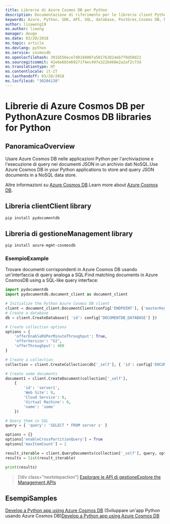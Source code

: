 ```yaml
---
title: Librerie di Azure Cosmos DB per Python
description: Documentazione di riferimento per le librerie client Python per Azure Cosmos DB
keywords: Azure, Python, SDK, API, SQL, database, PostGres,Cosmos DB, NoSQL
author: lisawong19
ms.author: liwong
manager: douge
ms.date: 03/20/2018
ms.topic: article
ms.devlang: python
ms.service: cosmosdb
ms.openlocfilehash: 391b556ece7d818406fa501763814eb7f0d50d22
ms.sourcegitcommit: 41e6e6b5469271f4ec497a322b460e2a2af2c73d
ms.translationtype: HT
ms.contentlocale: it-IT
ms.lasthandoff: 03/28/2018
ms.locfileid: "30204138"
---
```

# <a name="azure-cosmos-db-libraries-for-python"></a><span data-ttu-id="67581-104">Librerie di Azure Cosmos DB per Python</span><span class="sxs-lookup"><span data-stu-id="67581-104">Azure Cosmos DB libraries for Python</span></span>

## <a name="overview"></a><span data-ttu-id="67581-105">Panoramica</span><span class="sxs-lookup"><span data-stu-id="67581-105">Overview</span></span>

<span data-ttu-id="67581-106">Usare Azure Cosmos DB nelle applicazioni Python per l'archiviazione e l'esecuzione di query nei documenti JSON in un archivio dati NoSQL.</span><span class="sxs-lookup"><span data-stu-id="67581-106">Use Azure Cosmos DB in your Python applications to store and query JSON documents in a NoSQL data store.</span></span>

<span data-ttu-id="67581-107">Altre informazioni su [Azure Cosmos DB](https://docs.microsoft.com/azure/cosmos-db/introduction).</span><span class="sxs-lookup"><span data-stu-id="67581-107">Learn more about [Azure Cosmos DB](https://docs.microsoft.com/azure/cosmos-db/introduction).</span></span>

## <a name="client-library"></a><span data-ttu-id="67581-108">Libreria client</span><span class="sxs-lookup"><span data-stu-id="67581-108">Client library</span></span>
 ```bash
pip install pydocumentdb
 ```

## <a name="management-library"></a><span data-ttu-id="67581-109">Libreria di gestione</span><span class="sxs-lookup"><span data-stu-id="67581-109">Management library</span></span>
```bash
pip install azure-mgmt-cosmosdb
```

### <a name="example"></a><span data-ttu-id="67581-110">Esempio</span><span class="sxs-lookup"><span data-stu-id="67581-110">Example</span></span>

<span data-ttu-id="67581-111">Trovare documenti corrispondenti in Azure Cosmos DB usando un'interfaccia di query analoga a SQL:</span><span class="sxs-lookup"><span data-stu-id="67581-111">Find matching documents in Azure CosmosDB using a SQL-like query interface:</span></span>

```python
import pydocumentdb
import pydocumentdb.document_client as document_client

# Initialize the Python Azure Cosmos DB client
client = document_client.DocumentClient(config['ENDPOINT'], {'masterKey': config['MASTERKEY']})
# Create a database
db = client.CreateDatabase({ 'id': config['DOCUMENTDB_DATABASE'] })

# Create collection options
options = {
    'offerEnableRUPerMinuteThroughput': True,
    'offerVersion': "V2",
    'offerThroughput': 400
}

# Create a collection
collection = client.CreateCollection(db['_self'], { 'id': config['DOCUMENTDB_COLLECTION'] }, options)

# Create some documents
document1 = client.CreateDocument(collection['_self'],
    { 
        'id': 'server1',
        'Web Site': 0,
        'Cloud Service': 0,
        'Virtual Machine': 0,
        'name': 'some' 
    })

# Query them in SQL
query = { 'query': 'SELECT * FROM server s' }    

options = {} 
options['enableCrossPartitionQuery'] = True
options['maxItemCount'] = 2

result_iterable = client.QueryDocuments(collection['_self'], query, options)
results = list(result_iterable)

print(results)
```
> [!div class="nextstepaction"]
> [<span data-ttu-id="67581-112">Esplorare le API di gestione</span><span class="sxs-lookup"><span data-stu-id="67581-112">Explore the Management APIs</span></span>](/python/api/overview/azure/cosmosdb/management)

## <a name="samples"></a><span data-ttu-id="67581-113">Esempi</span><span class="sxs-lookup"><span data-stu-id="67581-113">Samples</span></span>

<span data-ttu-id="67581-114">[Develop a Python app using Azure Cosmos DB](https://azure.microsoft.com/resources/samples/azure-cosmos-db-documentdb-python-getting-started/) (Sviluppare un'app Python usando Azure Cosmos DB)</span><span class="sxs-lookup"><span data-stu-id="67581-114">[Develop a Python app using Azure Cosmos DB](https://azure.microsoft.com/resources/samples/azure-cosmos-db-documentdb-python-getting-started/)</span></span>


